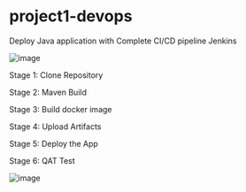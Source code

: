 # project1-devops
Deploy Java application with Complete CI/CD pipeline Jenkins

![image](https://github.com/sabi-cryp/project1-devops/assets/74612485/68892d3c-f657-475f-9177-c7e429c1fc95)

Stage 1: Clone Repository

Stage 2: Maven Build

Stage 3: Build docker image

Stage 4: Upload Artifacts

Stage 5: Deploy the App

Stage 6: QAT Test

![image](https://github.com/sabi-cryp/project1-devops/assets/74612485/ba258199-8ae8-424a-8f67-6049e93f599a)
